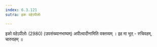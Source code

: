 ```yaml
---
index: 6.3.121
sutra: इकः वहेऽपीलोः

---
```

इको वहेऽपीलोः (2980) (उपसंख्यानभाष्यम्) अपील्वादीनामिति वक्तव्यम् । इह मा भूत्  -  रुचिवहम्, चारुवहम् ॥